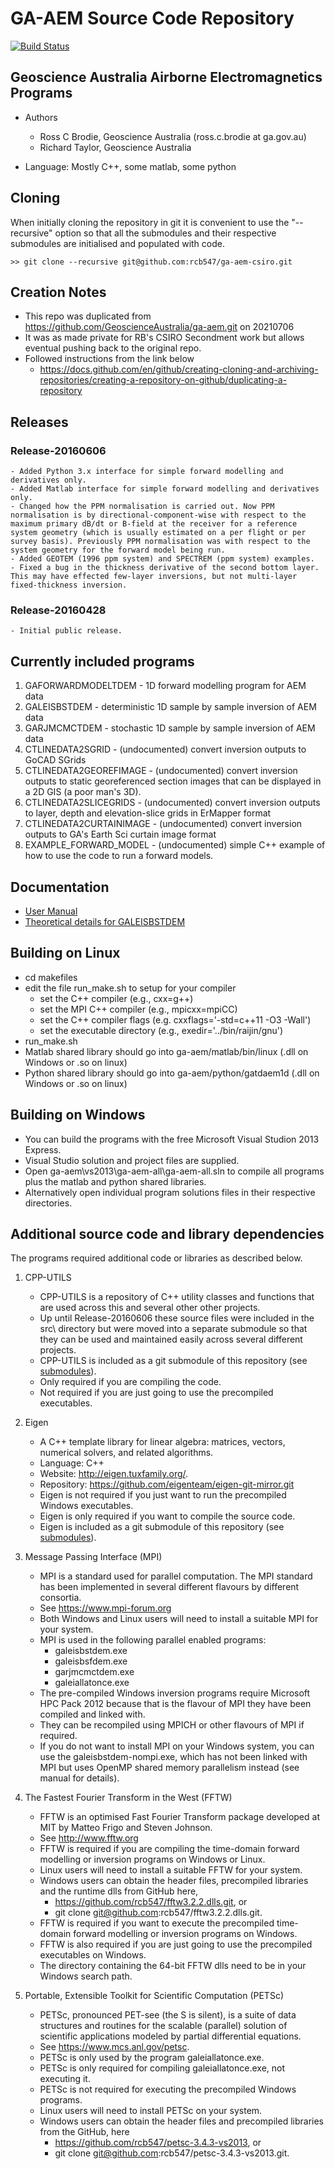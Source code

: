# GA-AEM Source Code Repository
[![Build Status](https://travis-ci.com/GeoscienceAustralia/ga-aem.svg?branch=develop)](https://travis-ci.com/GeoscienceAustralia/ga-aem)

## Geoscience Australia Airborne Electromagnetics Programs

- Authors
	- Ross C Brodie, Geoscience Australia (ross.c.brodie at ga.gov.au)
	- Richard Taylor, Geoscience Australia

- Language: Mostly C++, some matlab, some python

## Cloning

When initially cloning the repository in git it is convenient to use the "--recursive" option so that all the submodules and their respective submodules are initialised and populated with code.

``````script
>> git clone --recursive git@github.com:rcb547/ga-aem-csiro.git
``````

## Creation Notes
- This repo was duplicated from https://github.com/GeoscienceAustralia/ga-aem.git on 20210706 
- It was as made private for RB's CSIRO Secondment work but allows eventual pushing back to the original repo.
- Followed instructions from the link below
	- https://docs.github.com/en/github/creating-cloning-and-archiving-repositories/creating-a-repository-on-github/duplicating-a-repository

## Releases
### Release-20160606
	- Added Python 3.x interface for simple forward modelling and derivatives only.
	- Added Matlab interface for simple forward modelling and derivatives only.
	- Changed how the PPM normalisation is carried out. Now PPM normalisation is by directional-component-wise with respect to the maximum primary dB/dt or B-field at the receiver for a reference system geometry (which is usually estimated on a per flight or per survey basis). Previously PPM normalisation was with respect to the system geometry for the forward model being run.
	- Added GEOTEM (1996 ppm system) and SPECTREM (ppm system) examples.
	- Fixed a bug in the thickness derivative of the second bottom layer. This may have effected few-layer inversions, but not multi-layer fixed-thickness inversion.
### Release-20160428
	- Initial public release.

## Currently included programs
1. GAFORWARDMODELTDEM - 1D forward modelling program for AEM data
2. GALEISBSTDEM - deterministic 1D sample by sample inversion of AEM data
3. GARJMCMCTDEM - stochastic 1D sample by sample inversion of AEM data
4. CTLINEDATA2SGRID - (undocumented) convert inversion outputs to GoCAD SGrids 
5. CTLINEDATA2GEOREFIMAGE - (undocumented) convert inversion outputs to static georeferenced section images that can be displayed in a 2D GIS (a poor man's 3D).
6. CTLINEDATA2SLICEGRIDS - (undocumented) convert inversion outputs to layer, depth and elevation-slice grids in ErMapper format
7. CTLINEDATA2CURTAINIMAGE - (undocumented) convert inversion outputs to GA's Earth Sci curtain image format
8. EXAMPLE_FORWARD_MODEL - (undocumented) simple C++ example of how to use the code to run a forward models.


## Documentation
- [User Manual](docs/GA-AEM_Programs_User_Manual.pdf)
- [Theoretical details for GALEISBSTDEM](docs/GALEISBSTDEM_Inversion_Algorithm_Theoretical_Details.pdf)

## Building on Linux
- cd makefiles
- edit the file run_make.sh to setup for your compiler
	- set the C++ compiler (e.g., cxx=g++)
	- set the MPI C++ compiler (e.g., mpicxx=mpiCC)
	- set the C++ compiler flags (e.g. cxxflags='-std=c++11 -O3 -Wall')
	- set the executable directory (e.g., exedir='../bin/raijin/gnu')
- run_make.sh
- Matlab shared library should go into ga-aem/matlab/bin/linux (.dll on Windows or .so on linux)
- Python shared library should go into ga-aem/python/gatdaem1d (.dll on Windows or .so on linux)

## Building on Windows
- You can build the programs with the free Microsoft Visual Studion 2013 Express.
- Visual Studio solution and project files are supplied.
- Open ga-aem\vs2013\ga-aem-all\ga-aem-all.sln to compile all programs plus the matlab and python shared libraries.
- Alternatively open individual program solutions files in their respective directories.

## Additional source code and library dependencies

The programs required additional code or libraries as described below.

1. CPP-UTILS
	- CPP-UTILS is a repository of C++ utility classes and functions that are used across this and several other other projects.
	- Up until Release-20160606 these source files were included in the src\ directory but were moved into a separate submodule so that they can be used and maintained easily across several different projects.
	- CPP-UTILS is included as a git submodule of this repository (see [submodules](submodules/README.md)).
	- Only required if you are compiling the code.
	- Not required if you are just going to use the precompiled executables.

2. Eigen 
	- A C++ template library for linear algebra: matrices, vectors, numerical solvers, and related algorithms.
	- Language: C++
	- Website: http://eigen.tuxfamily.org/.	
	- Repository: https://github.com/eigenteam/eigen-git-mirror.git	
	- Eigen is not required if you just want to run the precompiled Windows executables.
	- Eigen is only required if you want to compile the source code.
	- Eigen is included as a git submodule of this repository (see [submodules](submodules/README.md)).


3. Message Passing Interface (MPI)
	- MPI is a standard used for parallel computation.  The MPI standard has been implemented in several different flavours by different consortia.
	- See https://www.mpi-forum.org
	- Both Windows and Linux users will need to install a suitable MPI for your system.
	- MPI is used in the following parallel enabled programs:
		- galeisbstdem.exe
		- galeisbsfdem.exe
		- garjmcmctdem.exe
		- galeiallatonce.exe
	- The pre-compiled Windows inversion programs require Microsoft HPC Pack 2012 because that is the flavour of MPI they have been compiled and linked with.
	- They can be recompiled using MPICH or other flavours of MPI if required.
	- If you do not want to install MPI on your Windows system, you can use the galeisbstdem-nompi.exe, which has not been linked with MPI but uses OpenMP shared memory parallelism instead (see manual for details).

4. The Fastest Fourier Transform in the West (FFTW)
	- FFTW is an optimised Fast Fourier Transform package developed at MIT by Matteo Frigo and Steven Johnson.
	- See http://www.fftw.org
	- FFTW is required if you are compiling the time-domain forward modelling or inversion programs on Windows or Linux.
	- Linux users will need to install a suitable FFTW for your system.
	- Windows users can obtain the header files, precompiled libraries and the runtime dlls from GitHub here,
		- https://github.com/rcb547/fftw3.2.2.dlls.git, or
		- git clone git@github.com:rcb547/fftw3.2.2.dlls.git.
	- FFTW is required if you want to execute the precompiled time-domain forward modelling or inversion programs on Windows.
	- FFTW is also required if you are just going to use the precompiled executables on Windows.
	- The directory containing the 64-bit FFTW dlls need to be in your Windows search path.

5. Portable, Extensible Toolkit for Scientific Computation (PETSc)
	- PETSc, pronounced PET-see (the S is silent), is a suite of data structures and routines for the scalable (parallel) solution of scientific applications modeled by partial differential equations.
	- See https://www.mcs.anl.gov/petsc.
	- PETSc is only used by the program galeiallatonce.exe.
	- PETSc is only required for compiling galeiallatonce.exe, not executing it.
	- PETSc is not required for executing the precompiled Windows programs.
	- Linux users will need to install PETSc on your system.
	- Windows users can obtain the header files and precompiled libraries from the GitHub, here
		- https://github.com/rcb547/petsc-3.4.3-vs2013, or
		- git clone git@github.com:rcb547/petsc-3.4.3-vs2013.git.

